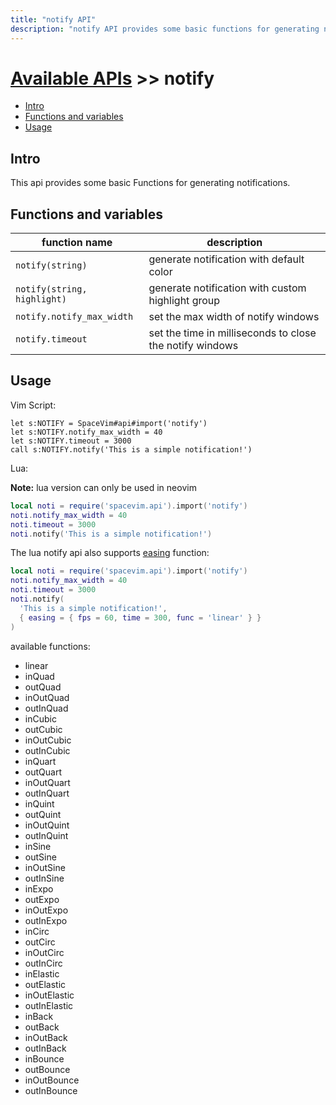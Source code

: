 ```yaml
---
title: "notify API"
description: "notify API provides some basic functions for generating notifications"
---
```


# [Available APIs](../) >> notify

<!-- vim-markdown-toc GFM -->

- [Intro](#intro)
- [Functions and variables](#functions-and-variables)
- [Usage](#usage)

<!-- vim-markdown-toc -->

## Intro

This api provides some basic Functions for generating notifications.

## Functions and variables

| function name               | description                                              |
| --------------------------- | -------------------------------------------------------- |
| `notify(string)`            | generate notification with default color                 |
| `notify(string, highlight)` | generate notification with custom highlight group        |
| `notify.notify_max_width`   | set the max width of notify windows                      |
| `notify.timeout`            | set the time in milliseconds to close the notify windows |

## Usage

Vim Script:

```vim
let s:NOTIFY = SpaceVim#api#import('notify')
let s:NOTIFY.notify_max_width = 40
let s:NOTIFY.timeout = 3000
call s:NOTIFY.notify('This is a simple notification!')
```

Lua:

**Note:** lua version can only be used in neovim

```lua
local noti = require('spacevim.api').import('notify')
noti.notify_max_width = 40
noti.timeout = 3000
noti.notify('This is a simple notification!')
```

The lua notify api also supports [easing](https://github.com/EmmanuelOga/easing) function:

```lua
local noti = require('spacevim.api').import('notify')
noti.notify_max_width = 40
noti.timeout = 3000
noti.notify(
  'This is a simple notification!',
  { easing = { fps = 60, time = 300, func = 'linear' } }
)
```

available functions:

- linear
- inQuad
- outQuad
- inOutQuad
- outInQuad
- inCubic
- outCubic
- inOutCubic
- outInCubic
- inQuart
- outQuart
- inOutQuart
- outInQuart
- inQuint
- outQuint
- inOutQuint
- outInQuint
- inSine
- outSine
- inOutSine
- outInSine
- inExpo
- outExpo
- inOutExpo
- outInExpo
- inCirc
- outCirc
- inOutCirc
- outInCirc
- inElastic
- outElastic
- inOutElastic
- outInElastic
- inBack
- outBack
- inOutBack
- outInBack
- inBounce
- outBounce
- inOutBounce
- outInBounce
